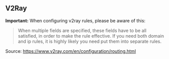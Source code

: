 ## V2Ray

**Important:** When configuring v2ray rules, please be aware of this:

> When multiple fields are specified, these fields have to be all satisfied,
> in order to make the rule effective. If you need both domain and ip rules,
> it is highly likely you need put them into separate rules.

Source: https://www.v2ray.com/en/configuration/routing.html
